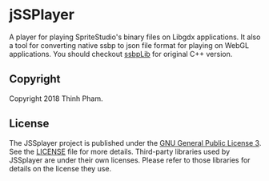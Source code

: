 # jSSPlayer

A player for playing SpriteStudio's binary files on Libgdx applications. It also a tool for converting native ssbp to json file format for playing on WebGL applications. You should checkout [ssbpLib](https://github.com/SpriteStudio/ssbpLib) for original C++ version.

## Copyright
Copyright 2018 Thinh Pham.

## License
The JSSplayer project is published under the [GNU General Public License 3](http://www.gnu.org/licenses/). See the [LICENSE](LICENSE) file for more details. Third-party libraries used by JSSplayer are under their own licenses. Please refer to those libraries for details on the license they use.
